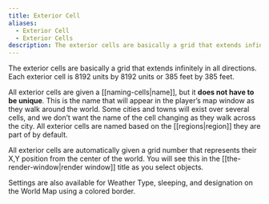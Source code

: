 ```yaml
---
title: Exterior Cell
aliases:
  - Exterior Cell
  - Exterior Cells
description: The exterior cells are basically a grid that extends infinitely in all directions.
---
```

The exterior cells are basically a grid that extends infinitely in all directions. Each exterior cell is 8192 units by 8192 units or 385 feet by 385 feet.

All exterior cells are given a [[naming-cells|name]], but it **does not have to be unique**. This is the name that will appear in the player’s map window as they walk around the world. Some cities and towns will exist over several cells, and we don’t want the name of the cell changing as they walk across the city. All exterior cells are named based on the [[regions|region]] they are part of by default.

All exterior cells are automatically given a grid number that represents their X,Y position from the center of the world. You will see this in the [[the-render-window|render window]] title as you select objects.

Settings are also available for Weather Type, sleeping, and designation on the World Map using a colored border.
